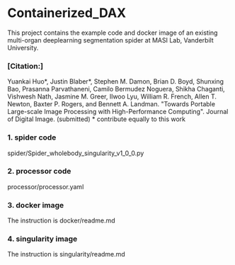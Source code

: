# Containerized_DAX

This project contains the example code and docker image of an existing multi-organ deeplearning segmentation spider at MASI Lab, Vanderbilt University. 

### [Citation:]
Yuankai Huo*, Justin Blaber*, Stephen M. Damon, Brian D. Boyd, Shunxing Bao, Prasanna Parvathaneni, Camilo Bermudez Noguera, Shikha Chaganti, Vishwesh Nath, Jasmine M. Greer, Ilwoo Lyu, William R. French, Allen T. Newton, Baxter P. Rogers, and Bennett A. Landman. "Towards Portable Large-scale Image Processing with High-Performance Computing". Journal of Digital Image. (submitted) * contribute equally to this work

### 1. spider code
spider/Spider_wholebody_singularity_v1_0_0.py

### 2. processor code
processor/processor.yaml

### 3. docker image
The instruction is docker/readme.md

### 4. singularity image
The instruction is singularity/readme.md
